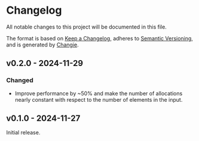 # Changelog
All notable changes to this project will be documented in this file.

The format is based on [Keep a Changelog](https://keepachangelog.com/en/1.0.0/),
adheres to [Semantic Versioning](https://semver.org/spec/v2.0.0.html),
and is generated by [Changie](https://github.com/miniscruff/changie).

## v0.2.0 - 2024-11-29
### Changed
- Improve performance by ~50% and make the number of allocations nearly constant with respect to the number of elements in the input.

## v0.1.0 - 2024-11-27

Initial release.
